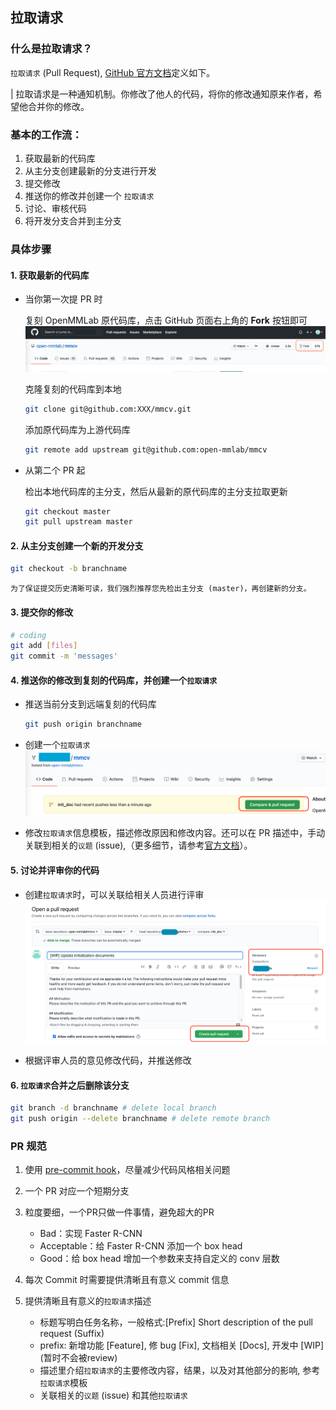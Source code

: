 ## 拉取请求

### 什么是拉取请求？

`拉取请求` (Pull Request), [GitHub 官方文档](https://docs.github.com/en/github/collaborating-with-pull-requests/proposing-changes-to-your-work-with-pull-requests/about-pull-requests)定义如下。

| 拉取请求是一种通知机制。你修改了他人的代码，将你的修改通知原来作者，希望他合并你的修改。

### 基本的工作流：

1. 获取最新的代码库
2. 从主分支创建最新的分支进行开发
3. 提交修改
4. 推送你的修改并创建一个 `拉取请求`
5. 讨论、审核代码
6. 将开发分支合并到主分支

### 具体步骤

#### 1. 获取最新的代码库

+ 当你第一次提 PR 时

  复刻 OpenMMLab 原代码库，点击 GitHub 页面右上角的 **Fork** 按钮即可
    ![avatar](../../docs/_static/community/1.png)

  克隆复刻的代码库到本地

  ```bash
  git clone git@github.com:XXX/mmcv.git
  ```

  添加原代码库为上游代码库

  ```bash
  git remote add upstream git@github.com:open-mmlab/mmcv
  ```

+ 从第二个 PR 起

  检出本地代码库的主分支，然后从最新的原代码库的主分支拉取更新

  ```bash
  git checkout master
  git pull upstream master
   ```

#### 2. 从主分支创建一个新的开发分支

```bash
git checkout -b branchname
```

```{tip}
为了保证提交历史清晰可读，我们强烈推荐您先检出主分支 (master)，再创建新的分支。
```
#### 3. 提交你的修改

```bash
# coding
git add [files]
git commit -m 'messages'
```

#### 4. 推送你的修改到复刻的代码库，并创建一个`拉取请求`

+ 推送当前分支到远端复刻的代码库

    ```bash
    git push origin branchname
    ```

+ 创建一个`拉取请求`
![avatar](../../docs/_static/community/2.png)

+ 修改`拉取请求`信息模板，描述修改原因和修改内容。还可以在 PR 描述中，手动关联到相关的`议题` (issue),（更多细节，请参考[官方文档](https://docs.github.com/en/issues/tracking-your-work-with-issues/linking-a-pull-request-to-an-issue)）。

#### 5. 讨论并评审你的代码

+ 创建`拉取请求`时，可以关联给相关人员进行评审
![avatar](../../docs/_static/community/3.png)

+ 根据评审人员的意见修改代码，并推送修改

#### 6. `拉取请求`合并之后删除该分支

```bash
git branch -d branchname # delete local branch
git push origin --delete branchname # delete remote branch
```

### PR 规范

1. 使用 [pre-commit hook](https://pre-commit.com)，尽量减少代码风格相关问题

2. 一个 PR 对应一个短期分支

3. 粒度要细，一个PR只做一件事情，避免超大的PR

    + Bad：实现 Faster R-CNN
    + Acceptable：给 Faster R-CNN 添加一个 box head
    + Good：给 box head 增加一个参数来支持自定义的 conv 层数

4. 每次 Commit 时需要提供清晰且有意义 commit 信息

5. 提供清晰且有意义的`拉取请求`描述

    + 标题写明白任务名称，一般格式:[Prefix] Short description of the pull request (Suffix)
    + prefix: 新增功能 [Feature], 修 bug [Fix], 文档相关 [Docs], 开发中 [WIP] (暂时不会被review)
    + 描述里介绍`拉取请求`的主要修改内容，结果，以及对其他部分的影响, 参考`拉取请求`模板
    + 关联相关的`议题` (issue) 和其他`拉取请求`
